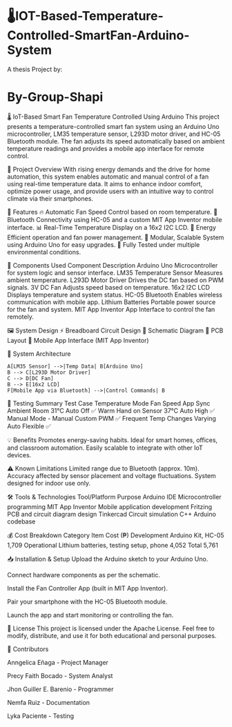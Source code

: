 # 🌡️IOT-Based-Temperature-Controlled-SmartFan-Arduino-System

A thesis Project 
by:
# By-Group-Shapi
🌡️ IoT-Based Smart Fan Temperature Controlled Using Arduino
This project presents a temperature-controlled smart fan system using an Arduino Uno microcontroller, LM35 temperature sensor, L293D motor driver, and HC-05 Bluetooth module. The fan adjusts its speed automatically based on ambient temperature readings and provides a mobile app interface for remote control.

📌 Project Overview
With rising energy demands and the drive for home automation, this system enables automatic and manual control of a fan using real-time temperature data. It aims to enhance indoor comfort, optimize power usage, and provide users with an intuitive way to control climate via their smartphones.


🧠 Features
🔥 Automatic Fan Speed Control based on room temperature.
📱 Bluetooth Connectivity using HC-05 and a custom MIT App Inventor mobile interface.
📊 Real-Time Temperature Display on a 16x2 I2C LCD.
🔋 Energy Efficient operation and fan power management.
🔧 Modular, Scalable System using Arduino Uno for easy upgrades.
🧪 Fully Tested under multiple environmental conditions.



🧱 Components Used
Component	Description
Arduino Uno	Microcontroller for system logic and sensor interface.
LM35 Temperature Sensor	Measures ambient temperature.
L293D Motor Driver	Drives the DC fan based on PWM signals.
3V DC Fan	Adjusts speed based on temperature.
16x2 I2C LCD	Displays temperature and system status.
HC-05 Bluetooth	Enables wireless communication with mobile app.
Lithium Batteries	Portable power source for the fan and system.
MIT App Inventor App	Interface to control the fan remotely.



🖼️ System Design
⚡ Breadboard Circuit Design
🔄 Schematic Diagram
🔌 PCB Layout
📱 Mobile App Interface (MIT App Inventor)

🔁 System Architecture

    A[LM35 Sensor] -->|Temp Data| B[Arduino Uno]
    B --> C[L293D Motor Driver]
    C --> D[DC Fan]
    B --> E[16x2 LCD]
    F[Mobile App via Bluetooth] -->|Control Commands| B



🧪 Testing Summary
Test Case	Temperature	Mode	Fan Speed	App Sync
Ambient Room	31°C	Auto	Off	✅
Warm Hand on Sensor	37°C	Auto	High	✅
Manual Mode	-	Manual	Custom PWM	✅
Frequent Temp Changes	Varying	Auto	Flexible	✅



💡 Benefits
Promotes energy-saving habits.
Ideal for smart homes, offices, and classroom automation.
Easily scalable to integrate with other IoT devices.



⚠️ Known Limitations
Limited range due to Bluetooth (approx. 10m).
Accuracy affected by sensor placement and voltage fluctuations.
System designed for indoor use only.



🛠️ Tools & Technologies
Tool/Platform	Purpose
Arduino IDE	Microcontroller programming
MIT App Inventor	Mobile application development
Fritzing	PCB and circuit diagram design
Tinkercad	Circuit simulation
C++	Arduino codebase



💰 Cost Breakdown
Category	Item	Cost (₱)
Development	Arduino Kit, HC-05	1,709
Operational	Lithium batteries, testing setup, phone	4,052
Total		5,761

📥 Installation & Setup
Upload the Arduino sketch to your Arduino Uno.

Connect hardware components as per the schematic.

Install the Fan Controller App (built in MIT App Inventor).

Pair your smartphone with the HC-05 Bluetooth module.

Launch the app and start monitoring or controlling the fan.




📜 License
This project is licensed under the Apache License. Feel free to modify, distribute, and use it for both educational and personal purposes.






👥 Contributors


Anngelica Eñaga - Project Manager

Precy Faith Bocado - System Analyst

Jhon Guiller E. Barenio - Programmer

Nemfa Ruiz - Documentation

Lyka Paciente - Testing
